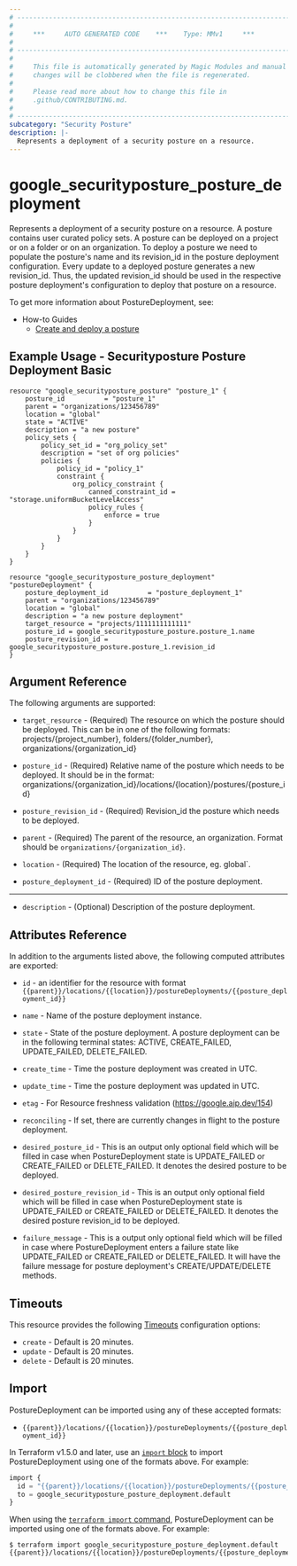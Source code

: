 ```yaml
---
# ----------------------------------------------------------------------------
#
#     ***     AUTO GENERATED CODE    ***    Type: MMv1     ***
#
# ----------------------------------------------------------------------------
#
#     This file is automatically generated by Magic Modules and manual
#     changes will be clobbered when the file is regenerated.
#
#     Please read more about how to change this file in
#     .github/CONTRIBUTING.md.
#
# ----------------------------------------------------------------------------
subcategory: "Security Posture"
description: |-
  Represents a deployment of a security posture on a resource.
---
```


# google\_securityposture\_posture\_deployment

Represents a deployment of a security posture on a resource. A posture contains user curated policy sets. A posture can
be deployed on a project or on a folder or on an organization. To deploy a posture we need to populate the posture's name
and its revision_id in the posture deployment configuration. Every update to a deployed posture generates a new revision_id.
Thus, the updated revision_id should be used in the respective posture deployment's configuration to deploy that posture
on a resource.


To get more information about PostureDeployment, see:

* How-to Guides
    * [Create and deploy a posture](https://cloud.google.com/security-command-center/docs/how-to-use-security-posture)

## Example Usage - Securityposture Posture Deployment Basic


```hcl
resource "google_securityposture_posture" "posture_1" {
    posture_id          = "posture_1"
    parent = "organizations/123456789"
    location = "global"
    state = "ACTIVE"
    description = "a new posture"
    policy_sets {
        policy_set_id = "org_policy_set"
        description = "set of org policies"
        policies {
            policy_id = "policy_1"
            constraint {
                org_policy_constraint {
                    canned_constraint_id = "storage.uniformBucketLevelAccess"
                    policy_rules {
                        enforce = true
                    }
                }
            }
        }
    }
}

resource "google_securityposture_posture_deployment" "postureDeployment" {
    posture_deployment_id          = "posture_deployment_1"
    parent = "organizations/123456789"
    location = "global"
    description = "a new posture deployment"
    target_resource = "projects/1111111111111"
    posture_id = google_securityposture_posture.posture_1.name
    posture_revision_id = google_securityposture_posture.posture_1.revision_id
}
```

## Argument Reference

The following arguments are supported:


* `target_resource` -
  (Required)
  The resource on which the posture should be deployed. This can be in one of the following formats:
  projects/{project_number},
  folders/{folder_number},
  organizations/{organization_id}

* `posture_id` -
  (Required)
  Relative name of the posture which needs to be deployed. It should be in the format:
    organizations/{organization_id}/locations/{location}/postures/{posture_id}

* `posture_revision_id` -
  (Required)
  Revision_id the posture which needs to be deployed.

* `parent` -
  (Required)
  The parent of the resource, an organization. Format should be `organizations/{organization_id}`.

* `location` -
  (Required)
  The location of the resource, eg. global`.

* `posture_deployment_id` -
  (Required)
  ID of the posture deployment.


- - -


* `description` -
  (Optional)
  Description of the posture deployment.


## Attributes Reference

In addition to the arguments listed above, the following computed attributes are exported:

* `id` - an identifier for the resource with format `{{parent}}/locations/{{location}}/postureDeployments/{{posture_deployment_id}}`

* `name` -
  Name of the posture deployment instance.

* `state` -
  State of the posture deployment. A posture deployment can be in the following terminal states:
  ACTIVE, CREATE_FAILED, UPDATE_FAILED, DELETE_FAILED.

* `create_time` -
  Time the posture deployment was created in UTC.

* `update_time` -
  Time the posture deployment was updated in UTC.

* `etag` -
  For Resource freshness validation (https://google.aip.dev/154)

* `reconciling` -
  If set, there are currently changes in flight to the posture deployment.

* `desired_posture_id` -
  This is an output only optional field which will be filled in case when
  PostureDeployment state is UPDATE_FAILED or CREATE_FAILED or DELETE_FAILED.
  It denotes the desired posture to be deployed.

* `desired_posture_revision_id` -
  This is an output only optional field which will be filled in case when
  PostureDeployment state is UPDATE_FAILED or CREATE_FAILED or DELETE_FAILED.
  It denotes the desired posture revision_id to be deployed.

* `failure_message` -
  This is a output only optional field which will be filled in case where
  PostureDeployment enters a failure state like UPDATE_FAILED or
  CREATE_FAILED or DELETE_FAILED. It will have the failure message for posture deployment's
  CREATE/UPDATE/DELETE methods.


## Timeouts

This resource provides the following
[Timeouts](https://developer.hashicorp.com/terraform/plugin/sdkv2/resources/retries-and-customizable-timeouts) configuration options:

- `create` - Default is 20 minutes.
- `update` - Default is 20 minutes.
- `delete` - Default is 20 minutes.

## Import


PostureDeployment can be imported using any of these accepted formats:

* `{{parent}}/locations/{{location}}/postureDeployments/{{posture_deployment_id}}`


In Terraform v1.5.0 and later, use an [`import` block](https://developer.hashicorp.com/terraform/language/import) to import PostureDeployment using one of the formats above. For example:

```tf
import {
  id = "{{parent}}/locations/{{location}}/postureDeployments/{{posture_deployment_id}}"
  to = google_securityposture_posture_deployment.default
}
```

When using the [`terraform import` command](https://developer.hashicorp.com/terraform/cli/commands/import), PostureDeployment can be imported using one of the formats above. For example:

```
$ terraform import google_securityposture_posture_deployment.default {{parent}}/locations/{{location}}/postureDeployments/{{posture_deployment_id}}
```
